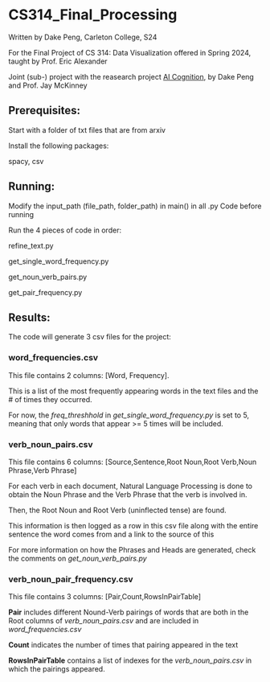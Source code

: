 # CS314_Final_Processing

Written by Dake Peng, Carleton College, S24

For the Final Project of CS 314: Data Visualization offered in Spring 2024, taught by Prof. Eric Alexander

Joint (sub-) project with the reasearch project [AI Cognition](https://github.com/DakePeng/AICognition), by Dake Peng and Prof. Jay McKinney

## Prerequisites:

Start with a folder of txt files that are from arxiv

Install the following packages:

spacy, csv

## Running:

Modify the input_path (file_path, folder_path) in main() in all .py Code before running

Run the 4 pieces of code in order:

refine_text.py

get_single_word_frequency.py

get_noun_verb_pairs.py

get_pair_frequency.py

## Results:

The code will generate 3 csv files for the project:

### word_frequencies.csv 

This file contains 2 columns: [Word, Frequency]. 

This is a list of the most frequently appearing words in the text files and the # of times they occurred.

For now, the _freq_threshhold_ in _get_single_word_frequency.py_ is set to 5, meaning that only words that appear >= 5 times will be included.

### verb_noun_pairs.csv

This file contains 6 columns: [Source,Sentence,Root Noun,Root Verb,Noun Phrase,Verb Phrase]

For each verb in each document, Natural Language Processing is done to obtain the Noun Phrase and the Verb Phrase that the verb is involved in. 

Then, the Root Noun and Root Verb (uninflected tense) are found.

This information is then logged as a row in this csv file along with the entire sentence the word comes from and a link to the source of this 

For more information on how the Phrases and Heads are generated, check the comments on _get_noun_verb_pairs.py_

### verb_noun_pair_frequency.csv

This file contains 3 columns: [Pair,Count,RowsInPairTable]

**Pair** includes different Nound-Verb pairings of words that are both in the Root columns of _verb_noun_pairs.csv_ and are included in _word_frequencies.csv_ 

**Count** indicates the number of times that pairing appeared in the text

**RowsInPairTable** contains a list of indexes for the _verb_noun_pairs.csv_ in which the pairings appeared.


